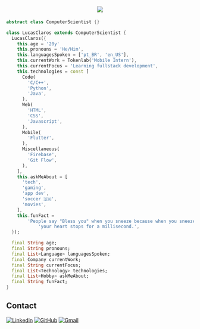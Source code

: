 <h1 align="center">
  <a href="https://git.io/typing-svg">
    <img src="https://readme-typing-svg.herokuapp.com/?lines=Hello,+There!+👋;This+is+Osman+DURDAĞ....;Nice+to+meet+you!&center=true&size=30](https://readme-typing-svg.herokuapp.com/?font=Raleway&weigth=600&height=200&duration=2000&pause=450&width=1000&color=0BF700&background=000000&multiline=true&lines=Hello,+There!+👋;This+is+Lucas+Claros+🤙;Nice+to+meet+you!+:)&center=true&vCenter=true&size=45)">
  </a>
</h1>

```dart
abstract class ComputerScientist {}

class LucasClaros extends ComputerScientist {
  LucasClaros({
    this.age = '20y'
    this.pronouns = 'He/Him',
    this.languagesSpoken = ['pt_BR', 'en_US'],
    this.currentWork = Tokenlab('Mobile Intern'),
    this.currentFocus = 'Learning fullstack development',
    this.technologies = const [
      Code(
        'C/C++',
        'Python',
        'Java',
      ),
      Web(
        'HTML',
        'CSS',
        'Javascript',
      ),
      Mobile(
        'Flutter',
      ),
      Miscellaneous(
        'Firebase',
        'Git Flow',
      ),
    ],
    this.askMeAbout = [
      'tech',
      'gaming',
      'app dev',
      'soccer 🇧🇷',
      'movies',
    ],
    this.funFact =
        'People say "Bless you" when you sneeze because when you sneeze,'
            'your heart stops for a millisecond.',
  });

  final String age;
  final String pronouns;
  final List<Language> languagesSpoken;
  final Company currentWork;
  final String currentFocus;
  final List<Technology> technologies;
  final List<Hobby> askMeAbout;
  final String funFact;
}
```

## Contact
[![Linkedin](https://img.shields.io/badge/LinkedIn-0077B5?style=for-the-badge&logo=linkedin&logoColor=white)](https://www.linkedin.com/in/lucas-claros-875945198/)
[![GitHub](https://img.shields.io/badge/GitHub-100000?style=for-the-badge&logo=github&logoColor=white)](https://github.com/lucasclaros/)
[![Gmail](https://img.shields.io/badge/Gmail-D14836?style=for-the-badge&logo=gmail&logoColor=white)](mailto:lucas.claros11@gmail.com)
